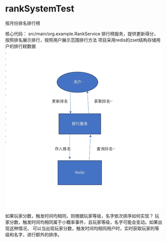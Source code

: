 # rankSystemTest
按月份排名排行榜

核心代码：
src/main/org.example.RankService 排行榜服务，提供更新得分，按照排名展示排行，按照用户展示范围排行方法
项目采用redis的zset结构存储用户的排行耪数据
![](https://github.com/stargod/rankSystemTest/blob/main/src/main/resources/%E6%8E%92%E5%90%8D%E7%B3%BB%E7%BB%9F.png)

如果玩家分数，触发时间均相同，则根据玩家等级，名字依次排序如何实现？
玩家分数，触发时间均相同属于小概率事件，且玩家等级，名字可能会变动。如果出现这种情况，
可以当出现玩家分数，触发时间均相同用户时，实时获取玩家的等级和名字，进行额外的排序。
